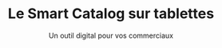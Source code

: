 ---
slug: x-presentation
title: Le Smart Catalog sur tablettes
category: smartcatalog
subcategory: alternative
sort: 1
subtitle: Un outil digital pour vos commerciaux
description: L'outil Smart Catalog peut également être embarqué sur les tablettes de vos commerciaux en déplacement client ou lors de salons.
alt-button: Découvrez ici
alt-button-link: /fr/products/smart-catalog-commerciaux
---